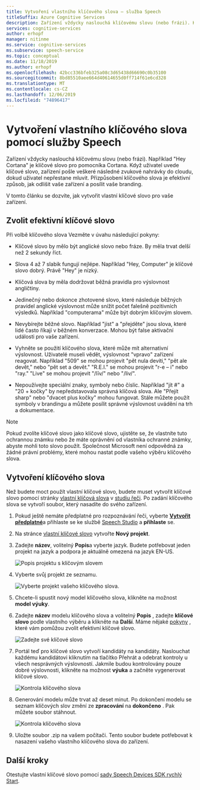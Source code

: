 ```yaml
---
title: Vytvoření vlastního klíčového slova – služba Speech
titleSuffix: Azure Cognitive Services
description: Zařízení vždycky naslouchá klíčovému slovu (nebo frázi). Když uživatel uvede klíčové slovo, zařízení pošle veškeré následné zvukové nahrávky do cloudu, dokud uživatel nepřestane mluvit. Přizpůsobení klíčového slova je efektivní způsob, jak odlišit vaše zařízení a posílit vaše branding.
services: cognitive-services
author: erhopf
manager: nitinme
ms.service: cognitive-services
ms.subservice: speech-service
ms.topic: conceptual
ms.date: 11/18/2019
ms.author: erhopf
ms.openlocfilehash: 42bcc336bfeb325a08c3d65438d66690c0b35100
ms.sourcegitcommit: 8bd85510aee664d40614655d0ff714f61e6cd328
ms.translationtype: MT
ms.contentlocale: cs-CZ
ms.lasthandoff: 12/06/2019
ms.locfileid: "74896417"
---
```

# <a name="create-a-custom-keyword-by-using-the-speech-service"></a>Vytvoření vlastního klíčového slova pomocí služby Speech

Zařízení vždycky naslouchá klíčovému slovu (nebo frázi). Například "Hey Cortana" je klíčové slovo pro pomocníka Cortana. Když uživatel uvede klíčové slovo, zařízení pošle veškeré následné zvukové nahrávky do cloudu, dokud uživatel nepřestane mluvit. Přizpůsobení klíčového slova je efektivní způsob, jak odlišit vaše zařízení a posílit vaše branding.

V tomto článku se dozvíte, jak vytvořit vlastní klíčové slovo pro vaše zařízení.

## <a name="choose-an-effective-keyword"></a>Zvolit efektivní klíčové slovo

Při volbě klíčového slova Vezměte v úvahu následující pokyny:

* Klíčové slovo by mělo být anglické slovo nebo fráze. By měla trvat delší než 2 sekundy říct.

* Slova 4 až 7 slabik fungují nejlépe. Například "Hey, Computer" je klíčové slovo dobrý. Právě "Hey" je nízký.

* Klíčová slova by měla dodržovat běžná pravidla pro výslovnost angličtiny.

* Jedinečný nebo dokonce zhotovené slovo, které následuje běžných pravidel anglické výslovnost může snížit počet falešně pozitivních výsledků. Například "computerama" může být dobrým klíčovým slovem.

* Nevybírejte běžné slovo. Například "jíst" a "přejděte" jsou slova, které lidé často říkají v běžném konverzace. Mohou být false aktivační události pro vaše zařízení.

* Vyhněte se použití klíčového slova, které může mít alternativní výslovnost. Uživatelé museli vědět, výslovnost "vpravo" zařízení reagovat. Například "509" se mohou projevit "pět nula devíti," "pět ale devět," nebo "pět set a devět." "R.E.I." se mohou projevit "r-e – i" nebo "ray." "Live" se mohou projevit "/līv/" nebo "/liv/".

* Nepoužívejte speciální znaky, symboly nebo číslic. Například "jít #" a "20 + kočky" by nepředstavovala správná klíčová slova. Ale "Přejít sharp" nebo "dvacet plus kočky" mohou fungovat. Stále můžete použít symboly v brandingu a můžete posílit správné výslovnost uvádění na trh a dokumentace.

> [!NOTE]
> Pokud zvolíte klíčové slovo jako klíčové slovo, ujistěte se, že vlastníte tuto ochrannou známku nebo že máte oprávnění od vlastníka ochranné známky, abyste mohli toto slovo použít. Společnost Microsoft není odpovědná za žádné právní problémy, které mohou nastat podle vašeho výběru klíčového slova.

## <a name="create-your-keyword"></a>Vytvoření klíčového slova

Než budete moct použít vlastní klíčové slovo, budete muset vytvořit klíčové slovo pomocí stránky [vlastní klíčová slova](https://aka.ms/sdsdk-wakewordportal) v [studiu řeči](https://aka.ms/sdsdk-speechportal). Po zadání klíčového slova se vytvoří soubor, který nasadíte do svého zařízení.

1. Pokud ještě nemáte předplatné pro rozpoznávání řeči, vyberte [**Vytvořit předplatné**](https://go.microsoft.com/fwlink/?linkid=2086754)a přihlaste se ke službě [Speech Studio](https://aka.ms/sdsdk-speechportal) a **přihlaste** se.

1. Na stránce [vlastní klíčové slovo](https://aka.ms/sdsdk-wakewordportal) vytvořte **Nový projekt**. 

1. Zadejte **název**, volitelný **Popis**a vyberte jazyk. Budete potřebovat jeden projekt na jazyk a podpora je aktuálně omezená na jazyk EN-US.

    ![Popis projektu s klíčovým slovem](media/custom-keyword/custom-kws-portal-new-project.png)

1. Vyberte svůj projekt ze seznamu. 

    ![Vyberte projekt vašeho klíčového slova.](media/custom-keyword/custom-kws-portal-project-list.png)

1. Chcete-li spustit nový model klíčového slova, klikněte na možnost **model výuky**.

1. Zadejte **název** modelu klíčového slova a volitelný **Popis** , zadejte **klíčové slovo** podle vlastního výběru a klikněte na **Další**. Máme nějaké [pokyny](#choose-an-effective-keyword) , které vám pomůžou zvolit efektivní klíčové slovo.

    ![Zadejte své klíčové slovo](media/custom-keyword/custom-kws-portal-new-model.png) 

1. Portál teď pro klíčové slovo vytvoří kandidáty na kandidáty. Naslouchat každému kandidátovi kliknutím na tlačítko Přehrát a odebrat kontroly u všech nesprávných výslovností. Jakmile budou kontrolovány pouze dobré výslovnosti, klikněte na možnost **výuka** a začněte vygenerovat klíčové slovo. 

    ![Kontrola klíčového slova](media/custom-keyword/custom-kws-portal-choose-prons.png) 

1. Generování modelu může trvat až deset minut. Po dokončení modelu se seznam klíčových slov změní ze **zpracování** na **dokončeno** . Pak můžete soubor stáhnout.

    ![Kontrola klíčového slova](media/custom-keyword/custom-kws-portal-download-model.png) 

1. Uložte soubor .zip na vašem počítači. Tento soubor budete potřebovat k nasazení vašeho vlastního klíčového slova do zařízení.

## <a name="next-steps"></a>Další kroky

Otestujte vlastní klíčové slovo pomocí [sady Speech Devices SDK rychlý Start](https://aka.ms/sdsdk-quickstart).
